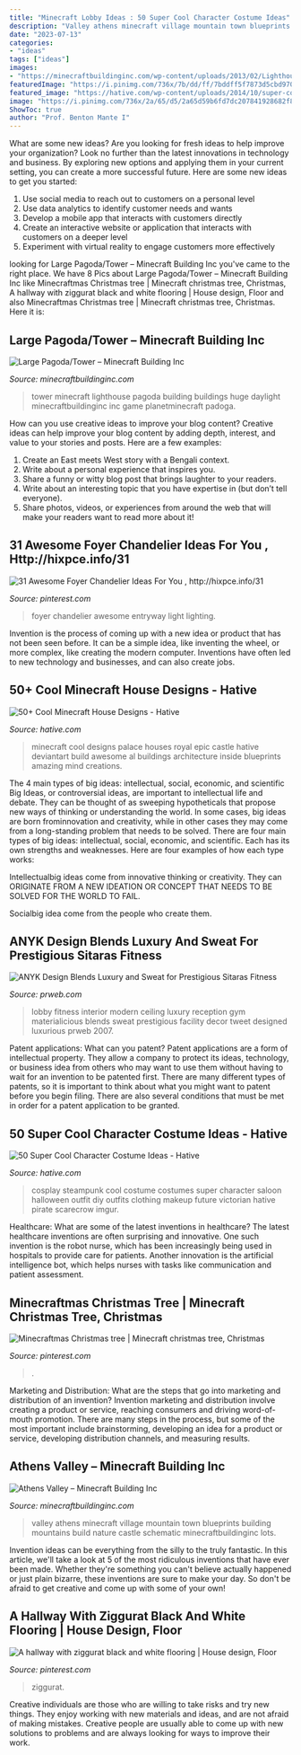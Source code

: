 ```yaml
---
title: "Minecraft Lobby Ideas : 50 Super Cool Character Costume Ideas"
description: "Valley athens minecraft village mountain town blueprints building mountains build nature castle schematic minecraftbuildinginc lots"
date: "2023-07-13"
categories:
- "ideas"
tags: ["ideas"]
images:
- "https://minecraftbuildinginc.com/wp-content/uploads/2013/02/Lighthouse8_204109.jpg"
featuredImage: "https://i.pinimg.com/736x/7b/dd/ff/7bddff5f7873d5cbd9704b209a4b8b3c--christmas-trees.jpg"
featured_image: "https://hative.com/wp-content/uploads/2014/10/super-cool-costume-ideas/14-saloon-girl-costume.jpg"
image: "https://i.pinimg.com/736x/2a/65/d5/2a65d59b6fd7dc207841928682f812ac.jpg"
ShowToc: true
author: "Prof. Benton Mante I"
---
```



What are some new ideas?
Are you looking for fresh ideas to help improve your organization? Look no further than the latest innovations in technology and business. By exploring new options and applying them in your current setting, you can create a more successful future. Here are some new ideas to get you started: 
1. Use social media to reach out to customers on a personal level 
2. Use data analytics to identify customer needs and wants 
3. Develop a mobile app that interacts with customers directly 
4. Create an interactive website or application that interacts with customers on a deeper level 
5. Experiment with virtual reality to engage customers more effectively 

	

		
looking for Large Pagoda/Tower – Minecraft Building Inc you've came to the right place. We have 8 Pics about Large Pagoda/Tower – Minecraft Building Inc like Minecraftmas Christmas tree | Minecraft christmas tree, Christmas, A hallway with ziggurat black and white flooring | House design, Floor and also Minecraftmas Christmas tree | Minecraft christmas tree, Christmas. Here it is:
		
    
## Large Pagoda/Tower – Minecraft Building Inc

<img loading=lazy src="https://minecraftbuildinginc.com/wp-content/uploads/2013/02/Lighthouse8_204109.jpg" onerror="this.onerror=null;this.src='https://tse4.mm.bing.net/th?id=OIP.rG2liRlx5-AkAuw_LnKLfAHaFk&amp;pid=15.1';" alt="Large Pagoda/Tower – Minecraft Building Inc">

_Source: minecraftbuildinginc.com_

>tower minecraft lighthouse pagoda building buildings huge daylight minecraftbuildinginc inc game planetminecraft padoga. 

	

How can you use creative ideas to improve your blog content?
Creative ideas can help improve your blog content by adding depth, interest, and value to your stories and posts. Here are a few examples:
1. Create an East meets West story with a Bengali context.
2. Write about a personal experience that inspires you.
3. Share a funny or witty blog post that brings laughter to your readers.
4. Write about an interesting topic that you have expertise in (but don’t tell everyone).  
5. Share photos, videos, or experiences from around the web that will make your readers want to read more about it!

    
## 31 Awesome Foyer Chandelier Ideas For You , Http://hixpce.info/31

<img loading=lazy src="https://i.pinimg.com/736x/2a/65/d5/2a65d59b6fd7dc207841928682f812ac.jpg" onerror="this.onerror=null;this.src='https://tse3.mm.bing.net/th?id=OIP.mDLPEijS9EaCKGKxHfYyDAHaJ3&amp;pid=15.1';" alt="31 Awesome Foyer Chandelier Ideas For You , http://hixpce.info/31">

_Source: pinterest.com_

>foyer chandelier awesome entryway light lighting. 

	

Invention is the process of coming up with a new idea or product that has not been seen before. It can be a simple idea, like inventing the wheel, or more complex, like creating the modern computer. Inventions have often led to new technology and businesses, and can also create jobs.

    
## 50+ Cool Minecraft House Designs - Hative

<img loading=lazy src="https://hative.com/wp-content/uploads/2014/02/minecraft-houses/royal-palace-design-47.jpg" onerror="this.onerror=null;this.src='https://tse3.mm.bing.net/th?id=OIP.8xDPCRQxM0OeFiXSbRwCpgHaFm&amp;pid=15.1';" alt="50+ Cool Minecraft House Designs - Hative">

_Source: hative.com_

>minecraft cool designs palace houses royal epic castle hative deviantart build awesome al buildings architecture inside blueprints amazing mind creations. 

	

The 4 main types of big ideas: intellectual, social, economic, and scientific
Big Ideas, or controversial ideas, are important to intellectual life and debate. They can be thought of as sweeping hypotheticals that propose new ways of thinking or understanding the world. In some cases, big ideas are born frominnovation and creativity, while in other cases they may come from a long-standing problem that needs to be solved.
There are four main types of big ideas: intellectual, social, economic, and scientific. Each has its own strengths and weaknesses. Here are four examples of how each type works:

 Intellectualbig ideas come from innovative thinking or creativity. They can ORIGINATE FROM A NEW IDEATION OR CONCEPT THAT NEEDS TO BE SOLVED FOR THE WORLD TO FAIL. 

Socialbig idea come from the people who create them.

    
## ANYK Design Blends Luxury And Sweat For Prestigious Sitaras Fitness

<img loading=lazy src="https://ww1.prweb.com/prfiles/2007/01/27/500656/lobbyfinal.jpg" onerror="this.onerror=null;this.src='https://tse2.mm.bing.net/th?id=OIP.WhKZaJ20oCVmmJuEds6sIQHaFK&amp;pid=15.1';" alt="ANYK Design Blends Luxury and Sweat for Prestigious Sitaras Fitness">

_Source: prweb.com_

>lobby fitness interior modern ceiling luxury reception gym materialicious blends sweat prestigious facility decor tweet designed luxurious prweb 2007. 

	

Patent applications: What can you patent?
Patent applications are a form of intellectual property. They allow a company to protect its ideas, technology, or business idea from others who may want to use them without having to wait for an invention to be patented first. There are many different types of patents, so it is important to think about what you might want to patent before you begin filing. There are also several conditions that must be met in order for a patent application to be granted.

    
## 50 Super Cool Character Costume Ideas - Hative

<img loading=lazy src="https://hative.com/wp-content/uploads/2014/10/super-cool-costume-ideas/14-saloon-girl-costume.jpg" onerror="this.onerror=null;this.src='https://tse1.mm.bing.net/th?id=OIP.AHrSzGtDCcYm-TvFSdASjgHaMq&amp;pid=15.1';" alt="50 Super Cool Character Costume Ideas - Hative">

_Source: hative.com_

>cosplay steampunk cool costume costumes super character saloon halloween outfit diy outfits clothing makeup future victorian hative pirate scarecrow imgur. 

	

Healthcare: What are some of the latest inventions in healthcare?
The latest healthcare inventions are often surprising and innovative. One such invention is the robot nurse, which has been increasingly being used in hospitals to provide care for patients. Another innovation is the artificial intelligence bot, which helps nurses with tasks like communication and patient assessment.

    
## Minecraftmas Christmas Tree | Minecraft Christmas Tree, Christmas

<img loading=lazy src="https://i.pinimg.com/736x/7b/dd/ff/7bddff5f7873d5cbd9704b209a4b8b3c--christmas-trees.jpg" onerror="this.onerror=null;this.src='https://tse1.mm.bing.net/th?id=OIP.YsiyoeeDPbk_VT1oooeSLwHaJ3&amp;pid=15.1';" alt="Minecraftmas Christmas tree | Minecraft christmas tree, Christmas">

_Source: pinterest.com_

>. 

	

Marketing and Distribution: What are the steps that go into marketing and distribution of an invention?
Invention marketing and distribution involve creating a product or service, reaching consumers and driving word-of-mouth promotion. There are many steps in the process, but some of the most important include brainstorming, developing an idea for a product or service, developing distribution channels, and measuring results.

    
## Athens Valley – Minecraft Building Inc

<img loading=lazy src="https://minecraftbuildinginc.com/wp-content/uploads/2015/02/Athens-Valley-village-mountain-town-minecraft-building-ideas-blueprints-5.jpg" onerror="this.onerror=null;this.src='https://tse3.mm.bing.net/th?id=OIP.oywT1GeggJhWiM9E2KS-uQHaD0&amp;pid=15.1';" alt="Athens Valley – Minecraft Building Inc">

_Source: minecraftbuildinginc.com_

>valley athens minecraft village mountain town blueprints building mountains build nature castle schematic minecraftbuildinginc lots. 

	

Invention ideas can be everything from the silly to the truly fantastic. In this article, we'll take a look at 5 of the most ridiculous inventions that have ever been made. Whether they're something you can't believe actually happened or just plain bizarre, these inventions are sure to make your day. So don't be afraid to get creative and come up with some of your own!

    
## A Hallway With Ziggurat Black And White Flooring | House Design, Floor

<img loading=lazy src="https://i.pinimg.com/736x/6f/8d/9e/6f8d9e662883acf80a219a8eec0a82e0.jpg" onerror="this.onerror=null;this.src='https://tse1.mm.bing.net/th?id=OIP.TuiAvZaPw6OA-brNEglWCQHaLH&amp;pid=15.1';" alt="A hallway with ziggurat black and white flooring | House design, Floor">

_Source: pinterest.com_

>ziggurat. 

	

Creative individuals are those who are willing to take risks and try new things. They enjoy working with new materials and ideas, and are not afraid of making mistakes. Creative people are usually able to come up with new solutions to problems and are always looking for ways to improve their work.

